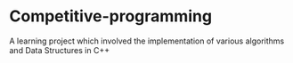 # Competitive-programming
A learning project which involved the implementation of various algorithms and Data Structures in C++
